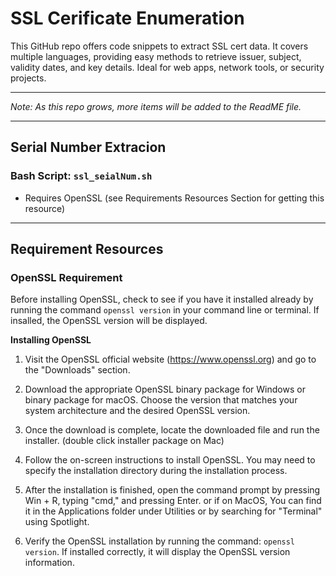 
# SSL Cerificate Enumeration

This GitHub repo offers code snippets to extract SSL cert data. It covers multiple languages, providing easy methods to retrieve issuer, subject, validity dates, and key details. Ideal for web apps, network tools, or security projects.
<hr>

*Note: As this repo grows, more items will be added to the ReadME file.*

<hr>

## Serial Number Extracion

### Bash Script: `ssl_seialNum.sh`

* Requires OpenSSL (see Requirements Resources Section for getting this resource)


<p>


</p>

<hr>


## Requirement Resources

### OpenSSL Requirement
Before installing OpenSSL, check to see if you have it installed already by running the command `openssl version` in your command line or terminal. If insalled, the OpenSSL version will be displayed.

**Installing OpenSSL**
1. Visit the OpenSSL official website (https://www.openssl.org) and go to the "Downloads" section.

2. Download the appropriate OpenSSL binary package for Windows or binary package for macOS. Choose the version that matches your system architecture and the desired OpenSSL version.

3. Once the download is complete, locate the downloaded file and run the installer. (double click installer package on Mac)

4. Follow the on-screen instructions to install OpenSSL. You may need to specify the installation directory during the installation process.

5. After the installation is finished, open the command prompt by pressing Win + R, typing "cmd," and pressing Enter. or if on MacOS, You can find it in the Applications folder under Utilities or by searching for "Terminal" using Spotlight.

6. Verify the OpenSSL installation by running the command: `openssl version`. If installed correctly, it will display the OpenSSL version information.
